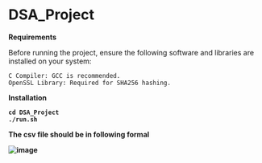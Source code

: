 # DSA_Project

**Requirements**

Before running the project, ensure the following software and libraries are installed on your system:

    C Compiler: GCC is recommended.
    OpenSSL Library: Required for SHA256 hashing.

<b>Installation<b>

    cd DSA_Project
    ./run.sh
 
 The csv file should be in following formal

 ![image](https://github.com/user-attachments/assets/59e08b7c-bcfd-4538-b27b-d10c0033d54f)

